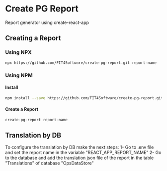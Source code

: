 # Create PG Report

Report generator using create-react-app

## Creating a Report

### Using NPX

```sh
npx https://github.com/FIT4Software/create-pg-report.git report-name
```

### Using NPM

#### Install

```sh
npm install --save https://github.com/FIT4Software/create-pg-report.git -g
```

#### Create a Report

```sh
create-pg-report report-name
```

## Translation by DB

To configure the translation by DB make the next steps:
1- Go to .env file and set the report name in the variable "REACT_APP_REPORT_NAME"
2- Go to the database and add the translation json file of the report in the table "Translations" of database "OpsDataStore"

